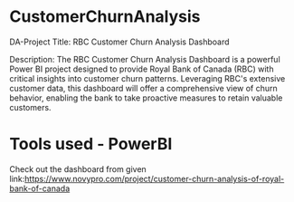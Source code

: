 # CustomerChurnAnalysis
DA-Project
Title: RBC Customer Churn Analysis Dashboard

Description:
The RBC Customer Churn Analysis Dashboard is a powerful Power BI project designed to provide Royal Bank of Canada (RBC) with critical insights into customer churn patterns. Leveraging RBC's extensive customer data, this dashboard will offer a comprehensive view of churn behavior, enabling the bank to take proactive measures to retain valuable customers.
# Tools used - PowerBI

Check out the dashboard from given link:https://www.novypro.com/project/customer-churn-analysis-of-royal-bank-of-canada
